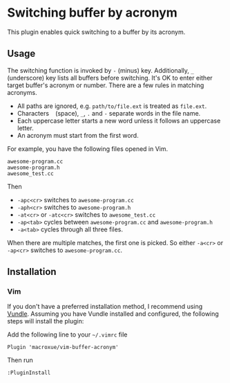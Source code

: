 Switching buffer by acronym
===========================

This plugin enables quick switching to a buffer by its acronym.

Usage
-----

The switching function is invoked by `-` (minus) key. Additionally, `_`
(underscore) key lists all buffers before switching. It's OK to enter
either target buffer's acronym or number. There are a few rules
in matching acronyms.
 * All paths are ignored, e.g. `path/to/file.ext` is treated as `file.ext`.
 * Characters ` ` (space), `_`, `.` and `-` separate words in the file name.
 * Each uppercase letter starts a new word unless it follows an uppercase letter.
 * An acronym must start from the first word.

For example, you have the following files opened in Vim.
```
awesome-program.cc
awesome-program.h
awesome_test.cc
```
Then
 * `-apc<cr>` switches to `awesome-program.cc`
 * `-aph<cr>` switches to `awesome-program.h`
 * `-at<cr>` or `-atc<cr>` switches to `awesome_test.cc`
 * `-ap<tab>` cycles between `awesome-program.cc` and `awesome-program.h`
 * `-a<tab>` cycles through all three files.

When there are multiple matches, the first one is picked.  So either `-a<cr>`
or `-ap<cr>` switches to `awesome-program.cc`.


Installation
------------

### Vim

If you don't have a preferred installation method, I recommend using [Vundle][].
Assuming you have Vundle installed and configured, the following steps will
install the plugin:

Add the following line to your `~/.vimrc` file

``` vim
Plugin 'macroxue/vim-buffer-acronym'
```

Then run

```
:PluginInstall
```

[Vundle]: https://github.com/gmarik/vundle
